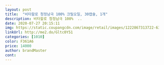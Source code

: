 ```yaml
---
layout: post 
title:  "비타할로 청정남극 100% 크릴오일, 30캡슐, 1개" 
description: 비타할로 청정남극 100%  ..
date: 2020-07-27 20:15:11 
img: https://static.coupangcdn.com/image/retail/images/1222867313722-63987687-f568-471d-b8b5-cf6f0f9ff2fe.jpg 
linkUrl: http://me2.do/Gltc0Y51 
categories: [1010] 
color: F361A6 
price: 14000 
author: brandMaster 
cont:  
---
```

 